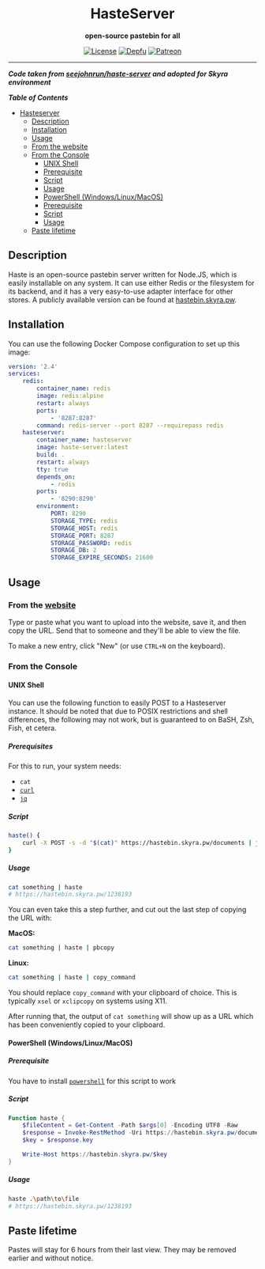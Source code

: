 <div align="center">

# HasteServer

**open-source pastebin for all**

[![License](https://img.shields.io/github/license/skyra-project/docker-images?logo=github&maxAge=3600&style=flat-square)](https://github.com/skyra-project/docker-images/blob/main/LICENSE.md)
[![Depfu](https://badges.depfu.com/badges/1fa296942ce74ea50e813495d4fc3343/count.svg)](https://depfu.com/github/skyra-project/docker-images?project_id=23823)
[![Patreon](https://img.shields.io/badge/donate-patreon-F96854.svg?logo=patreon)](https://donate.skyra.pw/patreon)

</div>

---

**_Code taken from [seejohnrun/haste-server](https://github.com/seejohnrun/haste-server) and adopted for Skyra environment_**

**_Table of Contents_**

-   [Hasteserver](#hasteserver)
    -   [Description](#description)
    -   [Installation](#installation)
    -   [Usage](#usage)
    -   [From the website](#from-the-website)
    -   [From the Console](#from-the-console)
        -   [UNIX Shell](#unix-shell)
        -   [Prerequisite](#prerequisite)
        -   [Script](#script)
        -   [Usage](#usage-1)
        -   [PowerShell (Windows/Linux/MacOS)](#powershell-windowslinuxmacos)
        -   [Prerequisite](#prerequisite-1)
        -   [Script](#script-1)
        -   [Usage](#usage-2)
    -   [Paste lifetime](#paste-lifetime)

## Description

Haste is an open-source pastebin server written for Node.JS, which is easily
installable on any system. It can use either Redis or the filesystem for its
backend, and it has a very easy-to-use adapter interface for other stores. A
publicly available version can be found at [hastebin.skyra.pw][website].

## Installation

You can use the following Docker Compose configuration to set up this image:

```yaml
version: '2.4'
services:
	redis:
		container_name: redis
		image: redis:alpine
		restart: always
		ports:
			- '8287:8287'
		command: redis-server --port 8287 --requirepass redis
	hasteserver:
		container_name: hasteserver
		image: haste-server:latest
		build: .
		restart: always
		tty: true
		depends_on:
			- redis
		ports:
			- '8290:8290'
		environment:
			PORT: 8290
			STORAGE_TYPE: redis
			STORAGE_HOST: redis
			STORAGE_PORT: 8287
			STORAGE_PASSWORD: redis
			STORAGE_DB: 2
			STORAGE_EXPIRE_SECONDS: 21600
```

## Usage

### From the [website]

Type or paste what you want to upload into the website, save it, and then copy
the URL. Send that to someone and they'll be able to view the file.

To make a new entry, click "New" (or use `CTRL+N` on the keyboard).

### From the Console

#### UNIX Shell

You can use the following function to easily POST to a Hasteserver instance.
It should be noted that due to POSIX restrictions and shell differences, the
following may not work, but is guaranteed to on BaSH, Zsh, Fish, et cetera.

##### Prerequisites

For this to run, your system needs:

-   `cat`
-   [`curl`](https://github.com/curl/curl)
-   [`jq`](https://github.com/stedolan/jq)

##### Script

```sh
haste() {
	curl -X POST -s -d "$(cat)" https://hastebin.skyra.pw/documents | jq --raw-output '.key' | { read key; echo "https://hastebin.skyra.pw/${key}"; }
}
```

##### Usage

```sh
cat something | haste
# https://hastebin.skyra.pw/1238193
```

You can even take this a step further, and cut out the last step of copying the
URL with:

**MacOS:**

```sh
cat something | haste | pbcopy
```

**Linux:**

```sh
cat something | haste | copy_command
```

You should replace `copy_command` with your clipboard of choice. This is
typically `xsel` or `xclipcopy` on systems using X11.

After running that, the output of `cat something` will show up as a URL
which has been conveniently copied to your clipboard.

#### PowerShell (Windows/Linux/MacOS)

##### Prerequisite

You have to install [`powershell`](https://github.com/PowerShell/powershell/releases/latest) for this script to work

##### Script

```ps1
Function haste {
	$fileContent = Get-Content -Path $args[0] -Encoding UTF8 -Raw
	$response = Invoke-RestMethod -Uri https://hastebin.skyra.pw/documents -Method POST -Body $fileContent
	$key = $response.key

	Write-Host https://hastebin.skyra.pw/$key
}
```

##### Usage

```sh
haste .\path\to\file
# https://hastebin.skyra.pw/1238193
```

## Paste lifetime

Pastes will stay for 6 hours from their last view. They may be removed earlier
and without notice.

[website]: http://hastebin.skyra.pw
